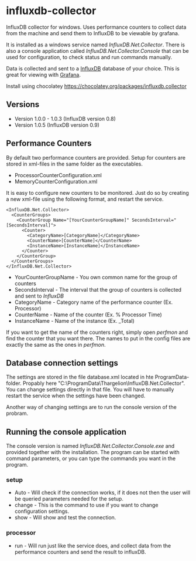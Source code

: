 # influxdb-collector
InfluxDB collector for windows. Uses performance counters to collect data from the machine and send them to InfluxDB to be viewable by grafana.

It is installed as a windows service named *InfluxDB.Net.Collector*. There is also a console application called *InfluxDB.Net.Collector.Console* that can be used for configuration, to check status and run commands manually.

Data is collected and sent to a [InfluxDB](https://github.com/influxdb/influxdb) database of your choice. This is great for viewing with [Grafana](https://github.com/grafana/grafana).

Install using chocolatey
https://chocolatey.org/packages/influxdb.collector

## Versions
- Version 1.0.0 - 1.0.3 (InfluxDB version 0.8)
- Version 1.0.5 (InfluxDB version 0.9)

## Performance Counters

By default two performance counters are provided. Setup for counters are stored in xml-files in the same folder as the executables.
- ProcessorCounterConfiguration.xml
- MemoryCounterConfiguration.xml

It is easy to configure new counters to be monitored. Just do so by creating a new xml-file using the following format, and restart the service.

```
<InfluxDB.Net.Collector>
  <CounterGroups>
    <CounterGroup Name="[YourCounterGroupName]" SecondsInterval="[SecondsInterval]">
      <Counter>
        <CategoryName>[CategoryName]</CategoryName>
        <CounterName>[CounterName]</CounterName>
        <InstanceName>[InstanceName]</InstanceName>
      </Counter>
    </CounterGroup>
  </CounterGroups>
</InfluxDB.Net.Collector>
```

- YourCounterGroupName - You own common name for the group of counters
- SecondsInterval - The interval that the group of counters is collected and sent to *InfluxDB*
- CategoryName - Category name of the performance counter (Ex. Processor)
- CounterName - Name of the counter (Ex. % Processor Time)
- InstanceName - Name of the instance (Ex. _Total)

If you want to get the name of the counters right, simply open *perfmon* and find the counter that you want there. The names to put in the config files are exactly the same as the ones in *perfmon*.

## Database connection settings
The settings are stored in the file database.xml located in hte ProgramData-folder. Propably here "C:\ProgramData\Thargelion\InfluxDB.Net.Collector". You can change settings directly in that file.
You will have to manually restart the service when the settings have been changed.

Another way of changing settings are to run the console version of the probram.

## Running the console application
The console version is named *InfluxDB.Net.Collector.Console.exe* and provided together with the installation. The program can be started with command parameters, or you can type the commands you want in the program.

### setup
- Auto - Will check if the connection works, if it does not then the user will be queried parameters needed for the setup.
- change - This is the command to use if you want to change configuration settings.
- show - Will show and test the connection.

### processor
- run - Will run just like the service does, and collect data from the performance counters and send the result to influxDB.

